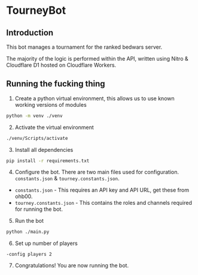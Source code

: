 # TourneyBot

## Introduction
This bot manages a tournament for the ranked bedwars server.

The majority of the logic is performed within the API, written using Nitro & Cloudflare D1 hosted on Cloudflare Workers.


## Running the fucking thing 
1. Create a python virtual environment, this allows us to use known working versions of modules
```bash
python -m venv ./venv
```

2. Activate the virtual environment
```bash
./venv/Scripts/activate
```

3. Install all dependencies
```bash
pip install -r requirements.txt
```

4. Configure the bot.
There are two main files used for configuration. `constants.json` & `tourney.constants.json`.

+ `constants.json` - This requires an API key and API URL, get these from ohb00.
+ `tourney.constants.json` - This contains the roles and channels required for running the bot.

5. Run the bot
```bash
python ./main.py
```

6. Set up number of players
```discord
-config players 2
```

7. Congratulations! You are now running the bot.
